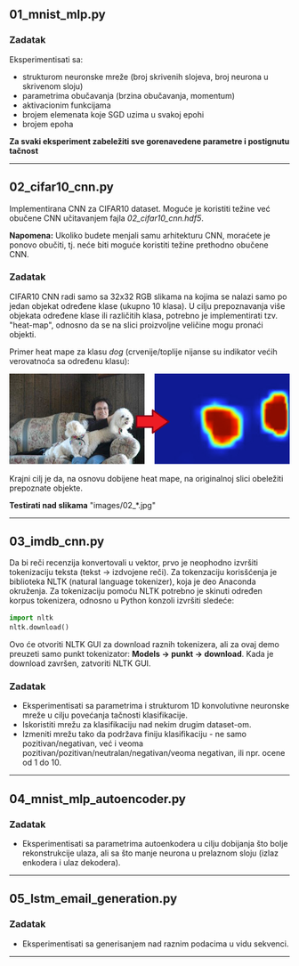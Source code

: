 ## 01_mnist_mlp.py

### Zadatak

Eksperimentisati sa:

* strukturom neuronske mreže (broj skrivenih slojeva, broj neurona u skrivenom sloju)
* parametrima obučavanja (brzina obučavanja, momentum)
* aktivacionim funkcijama
* brojem elemenata koje SGD uzima u svakoj epohi
* brojem epoha

**Za svaki eksperiment zabeležiti sve gorenavedene parametre i postignutu tačnost**

------

## 02_cifar10_cnn.py

Implementirana CNN za CIFAR10 dataset. Moguće je koristiti težine već obučene CNN učitavanjem fajla *02_cifar10_cnn.hdf5*.

**Napomena:** Ukoliko budete menjali samu arhitekturu CNN, moraćete je ponovo obučiti, tj. neće biti moguće koristiti težine prethodno obučene CNN.

### Zadatak

CIFAR10 CNN radi samo sa 32x32 RGB slikama na kojima se nalazi samo po jedan objekat određene klase (ukupno 10 klasa).
U cilju prepoznavanja više objekata određene klase ili različitih klasa, potrebno je implementirati tzv. "heat-map", odnosno
da se na slici proizvoljne veličine mogu pronaći objekti.

Primer heat mape za klasu *dog* (crvenije/toplije nijanse su indikator većih verovatnoća sa određenu klasu):

<img src="images/heatmap.png" >

Krajni cilj je da, na osnovu dobijene heat mape, na originalnoj slici obeležiti prepoznate objekte.

**Testirati nad slikama** "images/02_\*.jpg"

------

## 03_imdb_cnn.py

Da bi reči recenzija konvertovali u vektor, prvo je neophodno izvršiti tokenizaciju teksta (tekst -> izdvojene reči). Za tokenzaciju korisšćenja je biblioteka NLTK (natural language tokenizer), koja je deo Anaconda okruženja. Za tokenizaciju pomoću NLTK potrebno je skinuti određen korpus tokenizera, odnosno u Python konzoli izvršiti sledeće:

```python
import nltk
nltk.download()
```

Ovo će otvoriti NLTK GUI za download raznih tokenizera, ali za ovaj demo preuzeti samo punkt tokenizator: **Models -> punkt -> download**. Kada je download završen, zatvoriti NLTK GUI.

### Zadatak

* Eksperimentisati sa parametrima i strukturom 1D konvolutivne neuronske mreže u cilju povećanja tačnosti klasifikacije.
* Iskoristiti mrežu za klasifikaciju nad nekim drugim dataset-om.
* Izmeniti mrežu tako da podržava finiju klasifikaciju - ne samo pozitivan/negativan, već i veoma pozitivan/pozitivan/neutralan/negativan/veoma negativan, ili npr. ocene od 1 do 10.

------

## 04_mnist_mlp_autoencoder.py

### Zadatak

* Eksperimentisati sa parametrima autoenkodera u cilju dobijanja što bolje rekonstrukcije ulaza, ali sa što manje neurona u prelaznom sloju (izlaz enkodera i ulaz dekodera).

------

## 05_lstm_email_generation.py

### Zadatak

* Eksperimentisati sa generisanjem nad raznim podacima u vidu sekvenci.

------
